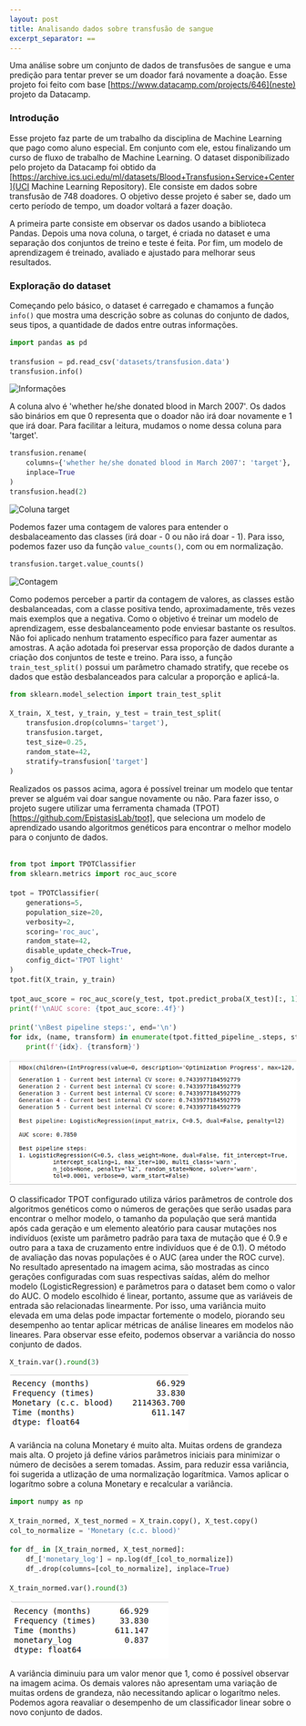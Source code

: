 ```yaml
---
layout: post
title: Analisando dados sobre transfusão de sangue
excerpt_separator: ==
---
```


Uma análise sobre um conjunto de dados de transfusões de sangue e uma predição para tentar prever se um doador fará novamente a doação. Esse projeto foi feito com base [https://www.datacamp.com/projects/646](neste) projeto da Datacamp.

<!--break-->

### Introdução

Esse projeto faz parte de um trabalho da disciplina de Machine Learning que pago como aluno especial. Em conjunto com ele, estou finalizando um curso de fluxo de trabalho de Machine Learning. 
O dataset disponibilizado pelo projeto da Datacamp foi obtido da [https://archive.ics.uci.edu/ml/datasets/Blood+Transfusion+Service+Center](UCI Machine Learning Repository). Ele consiste em dados sobre transfusão de 748 doadores. O objetivo desse projeto é saber se, dado um certo período de tempo, um doador voltará a fazer doação. 

A primeira parte consiste em observar os dados usando a biblioteca Pandas. Depois uma nova coluna, o target, é criada no dataset e uma separação dos conjuntos de treino e teste é feita. Por fim, um modelo de aprendizagem é treinado, avaliado e ajustado para melhorar seus resultados.  

### Exploração do dataset

Começando pelo básico, o dataset é carregado e chamamos a função ```info()``` que mostra uma descrição sobre as colunas do conjunto de dados, seus tipos, a quantidade de dados entre outras informações.

```python
import pandas as pd

transfusion = pd.read_csv('datasets/transfusion.data')
transfusion.info()

```
![Informações](images/analise_tranfusao/info.png "Informações do Dataset")

A coluna alvo é 'whether he/she donated blood in March 2007'. Os dados são binários em que 0 representa que o doador não irá doar novamente e 1 que irá doar. Para facilitar a leitura, mudamos o nome dessa coluna para 'target'.

```python
transfusion.rename(
    columns={'whether he/she donated blood in March 2007': 'target'},
    inplace=True
)
transfusion.head(2)
```
![Coluna target](images/analise_tranfusao/head.png "Duas primeiras linhas com a nova coluna")

Podemos fazer uma contagem de valores para entender o desbalaceamento das classes (irá doar - 0 ou não irá doar - 1). Para isso, podemos fazer uso da função ```value_counts()```, com ou em normalização.

```python
transfusion.target.value_counts()
```
![Contagem](images/analise_tranfusao/count.png "Contagem dos valores no dataset")

Como podemos perceber a partir da contagem de valores, as classes estão desbalanceadas, com a classe positiva tendo, aproximadamente, três vezes mais exemplos que a negativa. Como o objetivo é treinar um modelo de aprendizagem, esse desbalanceamento pode enviesar bastante os resultos. Não foi aplicado nenhum tratamento específico para fazer aumentar as amostras. A ação adotada foi preservar essa proporção de dados durante a criação dos conjuntos de teste e treino. Para isso, a função ```train_test_split()``` possui um parâmetro chamado stratify, que recebe os dados que estão desbalanceados para calcular a proporção e aplicá-la.

```python
from sklearn.model_selection import train_test_split

X_train, X_test, y_train, y_test = train_test_split(
    transfusion.drop(columns='target'),
    transfusion.target,
    test_size=0.25,
    random_state=42,
    stratify=transfusion['target']
)

```

Realizados os passos acima, agora é possível treinar um modelo que tentar prever se alguém vai doar sangue novamente ou não. Para fazer isso, o projeto sugere utilizar uma ferramenta chamada (TPOT)[https://github.com/EpistasisLab/tpot], que seleciona um modelo de aprendizado usando algoritmos genéticos para encontrar o melhor modelo para o conjunto de dados.

```python

from tpot import TPOTClassifier
from sklearn.metrics import roc_auc_score

tpot = TPOTClassifier(
    generations=5,
    population_size=20,
    verbosity=2,
    scoring='roc_auc',
    random_state=42,
    disable_update_check=True,
    config_dict='TPOT light'
)
tpot.fit(X_train, y_train)

tpot_auc_score = roc_auc_score(y_test, tpot.predict_proba(X_test)[:, 1])
print(f'\nAUC score: {tpot_auc_score:.4f}')

print('\nBest pipeline steps:', end='\n')
for idx, (name, transform) in enumerate(tpot.fitted_pipeline_.steps, start=1):
    print(f'{idx}. {transform}')
```
![Resultado TPOT](images/analise_transfusao/tpot.png)

O classificador TPOT configurado utiliza vários parâmetros de controle dos algoritmos genéticos como o números de gerações que serão usadas para encontrar o melhor modelo, o tamanho da população que será mantida após cada geração e um elemento aleatório para causar mutações nos indivíduos (existe um parâmetro padrão para taxa de mutação que é 0.9 e outro para a taxa de cruzamento entre indivíduos que é de 0.1). O método de avaliação das novas populações é o AUC (area under the ROC curve).
No resultado apresentado na imagem acima, são mostradas as cinco gerações configuradas com suas respectivas saídas, além do melhor modelo (LogisticRegression) e parâmetros para o dataset bem como o valor do AUC.
O modelo escolhido é linear, portanto, assume que as variáveis de entrada são relacionadas linearmente. Por isso, uma variância muito elevada em uma delas pode impactar fortemente o modelo, piorando seu desempenho ao tentar aplicar métricas de análise lineares em modelos não lineares. Para observar esse efeito, podemos observar a variância do nosso conjunto de dados.

```python
X_train.var().round(3)
```
![Variância](images/analise_transfusao/var.png)

A variância na coluna Monetary é muito alta. Muitas ordens de grandeza mais alta. O projeto já define vários parâmetros iniciais para minimizar o número de decisões a serem tomadas. Assim, para reduzir essa variância, foi sugerida a utlização de uma normalização logarítmica. Vamos aplicar o logarítmo sobre a coluna Monetary e recalcular a variância.

```python
import numpy as np

X_train_normed, X_test_normed = X_train.copy(), X_test.copy()
col_to_normalize = 'Monetary (c.c. blood)'

for df_ in [X_train_normed, X_test_normed]:
    df_['monetary_log'] = np.log(df_[col_to_normalize])
    df_.drop(columns=[col_to_normalize], inplace=True)

X_train_normed.var().round(3)
```

![Transformação Logarítmica](images/analise_transfusao/log.png)

A variância diminuiu para um valor menor que 1, como é possível observar na imagem acima. Os demais valores não apresentam uma variação de muitas ordens de grandeza, não necessitando aplicar o logarítmo neles. Podemos agora reavaliar o desempenho de um classificador linear sobre o novo conjunto de dados.